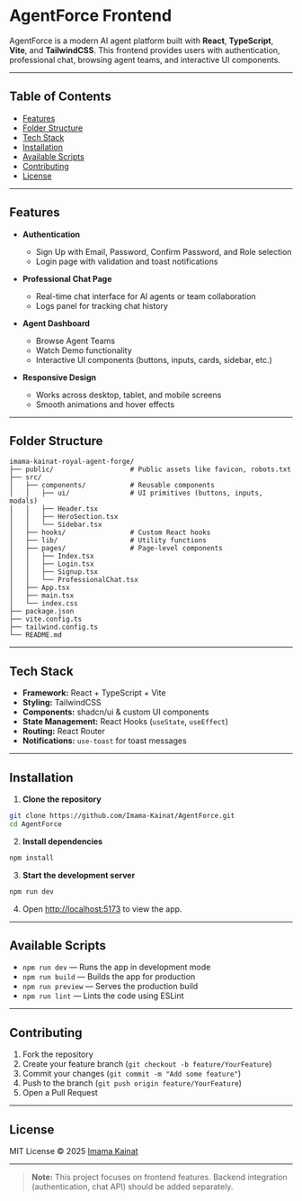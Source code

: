 
# AgentForce Frontend

AgentForce is a modern AI agent platform built with **React**, **TypeScript**, **Vite**, and **TailwindCSS**. This frontend provides users with authentication, professional chat, browsing agent teams, and interactive UI components.

---

## Table of Contents

- [Features](#features)
- [Folder Structure](#folder-structure)
- [Tech Stack](#tech-stack)
- [Installation](#installation)
- [Available Scripts](#available-scripts)
- [Contributing](#contributing)
- [License](#license)

---

## Features

- **Authentication**  
  - Sign Up with Email, Password, Confirm Password, and Role selection  
  - Login page with validation and toast notifications  

- **Professional Chat Page**  
  - Real-time chat interface for AI agents or team collaboration  
  - Logs panel for tracking chat history  

- **Agent Dashboard**  
  - Browse Agent Teams  
  - Watch Demo functionality  
  - Interactive UI components (buttons, inputs, cards, sidebar, etc.)  

- **Responsive Design**  
  - Works across desktop, tablet, and mobile screens  
  - Smooth animations and hover effects  

---

## Folder Structure

```text
imama-kainat-royal-agent-forge/
├── public/                   # Public assets like favicon, robots.txt
├── src/
│   ├── components/           # Reusable components
│   │   ├── ui/               # UI primitives (buttons, inputs, modals)
│   │   ├── Header.tsx
│   │   ├── HeroSection.tsx
│   │   └── Sidebar.tsx
│   ├── hooks/                # Custom React hooks
│   ├── lib/                  # Utility functions
│   ├── pages/                # Page-level components
│   │   ├── Index.tsx
│   │   ├── Login.tsx
│   │   ├── Signup.tsx
│   │   └── ProfessionalChat.tsx
│   ├── App.tsx
│   ├── main.tsx
│   └── index.css
├── package.json
├── vite.config.ts
├── tailwind.config.ts
└── README.md
````

---

## Tech Stack

* **Framework:** React + TypeScript + Vite
* **Styling:** TailwindCSS
* **Components:** shadcn/ui & custom UI components
* **State Management:** React Hooks (`useState`, `useEffect`)
* **Routing:** React Router
* **Notifications:** `use-toast` for toast messages

---

## Installation

1. **Clone the repository**

```bash
git clone https://github.com/Imama-Kainat/AgentForce.git
cd AgentForce
```

2. **Install dependencies**

```bash
npm install
```

3. **Start the development server**

```bash
npm run dev
```

4. Open [http://localhost:5173](http://localhost:5173) to view the app.

---

## Available Scripts

* `npm run dev` — Runs the app in development mode
* `npm run build` — Builds the app for production
* `npm run preview` — Serves the production build
* `npm run lint` — Lints the code using ESLint

---

## Contributing

1. Fork the repository
2. Create your feature branch (`git checkout -b feature/YourFeature`)
3. Commit your changes (`git commit -m "Add some feature"`)
4. Push to the branch (`git push origin feature/YourFeature`)
5. Open a Pull Request

---

## License

MIT License © 2025 [Imama Kainat](https://github.com/Imama-Kainat)

---

> **Note:** This project focuses on frontend features. Backend integration (authentication, chat API) should be added separately.

```


